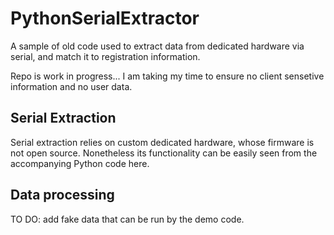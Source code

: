 # PythonSerialExtractor
A sample of old code used to extract data from dedicated hardware via serial, and match it to registration information.

Repo is work in progress... I am taking my time to ensure no client sensetive information and no user data.

## Serial Extraction
Serial extraction relies on custom dedicated hardware, whose firmware is not open source. Nonetheless its functionality can be easily seen from the accompanying Python code here.

## Data processing
TO DO: add fake data that can be run by the demo code.
